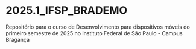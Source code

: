 # 2025.1_IFSP_BRADEMO
Repositório para o curso de Desenvolvimento para dispositivos móveis do primeiro semestre de 2025 no Instituto Federal de São Paulo - Campus Bragança

